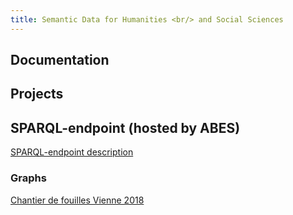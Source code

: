 ```yaml
---
title: Semantic Data for Humanities <br/> and Social Sciences
---
```


## Documentation


## Projects


## SPARQL-endpoint (hosted by ABES)

<a href="sparql_endpoint/endpoint_description">SPARQL-endpoint description</a>

### Graphs

<a href="sparql_endpoint/graphs/vienne-2018">Chantier de fouilles Vienne 2018</a>
